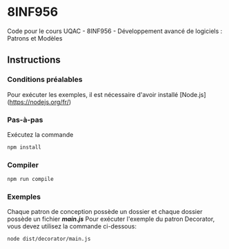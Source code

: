 # 8INF956
Code pour le cours UQAC - 8INF956 - Développement avancé de logiciels : Patrons et Modèles

## Instructions

### Conditions préalables
Pour exécuter les exemples, il est nécessaire d'avoir installé [Node.js] (https://nodejs.org/fr/)

### Pas-à-pas

Exécutez la commande 
````bash
npm install
````

### Compiler
````bash
npm run compile
````

### Exemples
Chaque patron de conception possède un dossier et chaque dossier possède un fichier ***main.js***
Pour exécuter l'exemple du patron Decorator, vous devez utilisez la commande ci-dessous:

````bash
node dist/decorator/main.js
````

